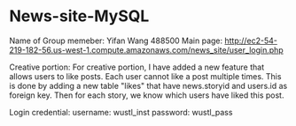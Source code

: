 # News-site-MySQL

Name of Group memeber: Yifan Wang 488500
Main page: http://ec2-54-219-182-56.us-west-1.compute.amazonaws.com/news_site/user_login.php

Creative portion: For creative portion, I have added a new feature that allows users to like posts. Each user cannot like a post multiple times. This is done by adding a new table "likes" that have news.storyid and users.id as foreign key. Then for each story, we know which users have liked this post.

Login credential: 
    username: wustl_inst
    password: wustl_pass